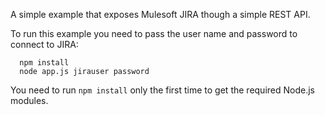 A simple example that exposes Mulesoft JIRA though a simple REST API.

To run this example you need to pass the user name and password to connect to JIRA:

      npm install
      node app.js jirauser password


You need to run `npm install` only the first time to get the required Node.js modules.